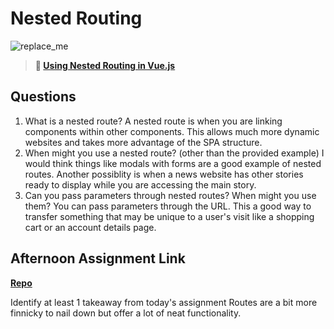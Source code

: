 # Nested Routing

![replace_me](https://codeworks.blob.core.windows.net/public/assets/img/illustrations/placeholder.svg)

> **📖 [Using Nested Routing in Vue.js](https://codeworksacademy.com/fs-student-guide/resources/wk6/04-Child-Routes)**

## Questions

1. What is a nested route?
  A nested route is when you are linking components within other components.  This allows much more dynamic websites and takes more advantage of the SPA structure.
2. When might you use a nested route? (other than the provided example)
  I would think things like modals with forms are a good example of nested routes.  Another possiblity is when a news website has other stories ready to display while you are accessing the main story.
3. Can you pass parameters through nested routes? When might you use them?
  You can pass parameters through the URL.  This a good way to transfer something that may be unique to a user's visit like a shopping cart or an account details page.
## Afternoon Assignment Link

**[Repo](https://github.com/EricMGustafson/blogger)**

Identify at least 1 takeaway from today's assignment
Routes are a bit more finnicky to nail down but offer a lot of neat functionality. 